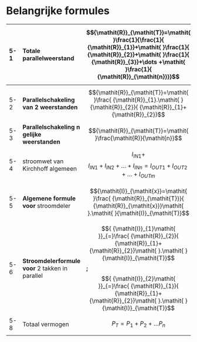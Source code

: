 # Belangrijke formules

| 5-1 | **Totale parallelweerstand** | $${\mathit{R}}_{\mathit{T}}=\mathit{ }\frac{1}{\frac{1}{ {\mathit{R}}_{1}}+\mathit{ }\frac{1}{ {\mathit{R}}_{2}}+\mathit{ }\frac{1}{ {\mathit{R}}_{3}}+\dots +\mathit{ }\frac{1}{ {\mathit{R}}_{\mathit{n}}}}$$ |
| :--- | :--- | :--- |
| 5-2 | **Parallelschakeling van 2 weerstanden** | $${\mathit{R}}_{\mathit{T}}=\mathit{ }\frac{ {\mathit{R}}_{1}.\mathit{ }{\mathit{R}}_{2}}{ {\mathit{R}}_{1}+{\mathit{R}}_{2}}$$ |
| 5-3 | **Parallelschakeling n gelijke weerstanden** | $${\mathit{R}}_{\mathit{T}}=\mathit{ }\frac{\mathit{R}}{\mathit{n}}$$ |
| 5-4 | stroomwet van Kirchhoff algemeen | $${\mathit{I}}_{\mathit{I}\mathit{N}1}+$$ $${\mathit{I}}_{\mathit{I}\mathit{N}1}+{\mathit{I}}_{\mathit{I}\mathit{N}2}+\dots +{\mathit{I}}_{\mathit{I}\mathit{N}\mathit{n}}={\mathit{I}}_{\mathit{O}\mathit{U}\mathit{T}1}+{\mathit{I}}_{\mathit{O}\mathit{U}\mathit{T}2}+\dots +\mathit{ }{\mathit{I}}_{\mathit{O}\mathit{U}\mathit{T}\mathit{m}}$$ |
| 5-5 | **Algemene formule voor** stroomdeler | $${\mathit{I}}_{\mathit{x}}=\mathit{ }\frac{ {\mathit{R}}_{\mathit{T}}}{ {\mathit{R}}_{\mathit{x}}}\mathit{ }.\mathit{ }{\mathit{I}}_{\mathit{T}}$$ |
| 5-6 | **Stroomdelerformule voor** 2 takken in parallel | $${ {\mathit{I}}_{1}\mathit{ }}_{=}\frac{ {\mathit{R}}_{2}}{ {\mathit{R}}_{1}+{\mathit{R}}_{2}}\mathit{ }.\mathit{ }{\mathit{I}}_{\mathit{T}}$$ **;** $${ {\mathit{I}}_{2}\mathit{ }}_{=}\frac{ {\mathit{R}}_{1}}{ {\mathit{R}}_{1}+{\mathit{R}}_{2}}\mathit{ }.\mathit{ }{\mathit{I}}_{\mathit{T}}$$ |
| 5-8 | Totaal vermogen | $${\mathit{P}}_{\mathit{T}}={\mathit{P}}_{1}+{\mathit{P}}_{2}+\dots {\mathit{P}}_{\mathit{n}}$$ |
|  |  |  |

